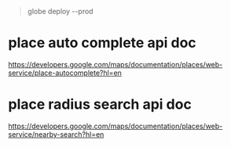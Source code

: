 > globe deploy --prod


# place auto complete api doc
https://developers.google.com/maps/documentation/places/web-service/place-autocomplete?hl=en

# place radius search api doc
https://developers.google.com/maps/documentation/places/web-service/nearby-search?hl=en